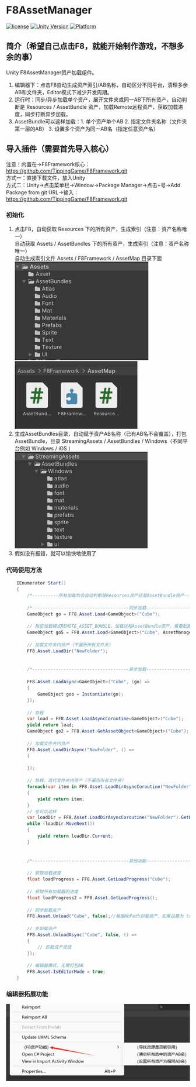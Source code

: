 # F8AssetManager

[![license](http://img.shields.io/badge/license-MIT-green.svg)](https://opensource.org/licenses/MIT) 
[![Unity Version](https://img.shields.io/badge/unity-2021.3.15f1-blue)](https://unity.com) 
[![Platform](https://img.shields.io/badge/platform-Win%20%7C%20Android%20%7C%20iOS%20%7C%20Mac%20%7C%20Linux%20%7C%20WebGL-orange)]() 

## 简介（希望自己点击F8，就能开始制作游戏，不想多余的事）
Unity F8AssetManager资产加载组件。  
1. 编辑器下：点击F8自动生成资产索引/AB名称，自动区分不同平台，清理多余AB和文件夹，Editor模式下减少开发周期。  
2. 运行时：同步/异步加载单个资产，展开文件夹或同一AB下所有资产，自动判断是 Resources / AssetBundle 资产，加载Remote远程资产，获取加载进度，同步打断异步加载。
3. AssetBundle可以这样加载：1. 单个资产单个AB 2. 指定文件夹名称（文件夹第一层的AB） 3. 设置多个资产为同一AB名（指定任意资产名）

## 导入插件（需要首先导入核心）
注意！内置在->F8Framework核心：https://github.com/TippingGame/F8Framework.git  
方式一：直接下载文件，放入Unity  
方式二：Unity->点击菜单栏->Window->Package Manager->点击+号->Add Package from git URL->输入：https://github.com/TippingGame/F8Framework.git  

### 初始化

1. 点击F8，自动获取 Resources 下的所有资产，生成索引（注意：资产名称唯一）  
          自动获取 Assets / AssetBundles 下的所有资产，生成索引（注意：资产名称唯一）  
          自动生成索引文件 Assets / F8Framework / AssetMap 目录下面  
![image](ui_20240205225637.png)
![image](ui_20240205230012.png)
2. 生成AssetBundles目录，自动赋予资产AB名称（已有AB名不会覆盖），打包 AssetBundle，目录 StreamingAssets / AssetBundles / Windows（不同平台例如 Windows / iOS ）  
![image](ui_20240205225815.png)
3. 假如没有报错，就可以愉快地使用了  

### 代码使用方法
```C#
    IEnumerator Start()
    {
        /*----------所有加载均会自动判断是Resources资产还是AssetBundle资产----------*/
        
        /*-------------------------------------同步加载-------------------------------------*/
        GameObject go = FF8.Asset.Load<GameObject>("Cube");
        
        // 指定加载模式REMOTE_ASSET_BUNDLE，加载远程AssetBundle资产，需要配置REMOTE_ADDRESS = "http://127.0.0.1:6789/remote"
        GameObject go5 = FF8.Asset.Load<GameObject>("Cube", AssetManager.AssetAccessMode.REMOTE_ASSET_BUNDLE);
        
        // 加载文件夹内资产（不遍历所有文件夹）
        FF8.Asset.LoadDir("NewFolder");
        
        
        /*-------------------------------------异步加载-------------------------------------*/
        
        FF8.Asset.LoadAsync<GameObject>("Cube", (go) =>
        {
            GameObject goo = Instantiate(go);
        });
        
        // 协程
        var load = FF8.Asset.LoadAsyncCoroutine<GameObject>("Cube");
        yield return load;
        GameObject go2 = FF8.Asset.GetAssetObject<GameObject>("Cube");
        
        // 加载文件夹内资产
        FF8.Asset.LoadDirAsync("NewFolder", () =>
        {
            
        });
        
        // 协程，迭代文件夹内资产（不遍历所有文件夹）
        foreach(var item in FF8.Asset.LoadDirAsyncCoroutine("NewFolder"))
        {
            yield return item;
        }
        // 也可以这样
        var loadDir = FF8.Asset.LoadDirAsyncCoroutine("NewFolder").GetEnumerator();
        while (loadDir.MoveNext())
        {
            yield return loadDir.Current;
        }
        
        
        /*-------------------------------------其他功能-------------------------------------*/
        
        // 获取加载进度
        float loadProgress = FF8.Asset.GetLoadProgress("Cube");
        
        // 获取所有加载器的进度
        float loadProgress2 = FF8.Asset.GetLoadProgress();
        
        // 同步卸载资产
        FF8.Asset.Unload("Cube", false);//根据AbPath卸载资产，如果设置为 true，将卸载目标依赖的所有资源。
        
        // 步卸载资产
        FF8.Asset.UnloadAsync("Cube", false, () =>
        {
            // 卸载资产完成
        });
        
        // 编辑器模式，无需打包AB
        FF8.Asset.IsEditorMode = true;
    }
```

### 编辑器拓展功能
![image](ui_20240216212631.png)
